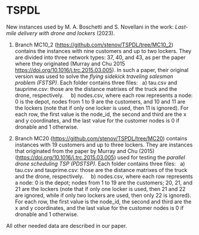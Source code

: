 # TSPDL

New instances used by M. A. Boschetti and S. Novellani in the work: _Last-mile delivery with drone and lockers_ (2023).

1) Branch MC10_2 (https://github.com/stenov/TSPDL/tree/MC10_2) contains the instances with nine customers and up to two lockers.
They are divided into three network types: 37, 40, and 43, as per the paper where they originated (Murray and Chu 2015 https://doi.org/10.1016/j.trc.2015.03.005). In such a paper, their original version was used to solve the _flying sidekick traveling salesman problem (FSTSP)_.
Each folder contains three files:
  a) tau.csv and tauprime.csv: those are the distance matrixes of the truck and the drone, respectively.  
  b) nodes.csv, where each row represents a node: 0 is the depot, nodes from 1 to 9 are the customers, and 10 and 11 are the lockers (note that if only one locker is used, then 11 is ignored). For each row, the first value is the node_id, the second and third are the x and y coordinates, and the last value for the customer nodes is 0 if dronable and 1 otherwise.

2) Branch MC20 (https://github.com/stenov/TSPDL/tree/MC20) contains instances with 19 customers and up to three lockers.
They are instances that originated from the paper by Murray and Chu (2015) (https://doi.org/10.1016/j.trc.2015.03.005) used for testing the _parallel drone scheduling TSP (PDSTSP)_.
Each folder contains three files:
  a) tau.csv and tauprime.csv: those are the distance matrixes of the truck and the drone, respectively.  
  b) nodes.csv, where each row represents a node: 0 is the depot; nodes from 1 to 19 are the customers; 20, 21, and 21 are the lockers (note that if only one locker is used, then 21 and 22 are ignored, while if only two lockers are used, then only 22 is ignored). For each row, the first value is the node_id, the second and third are the x and y coordinates, and the last value for the customer nodes is 0 if dronable and 1 otherwise.

All other needed data are described in our paper.
